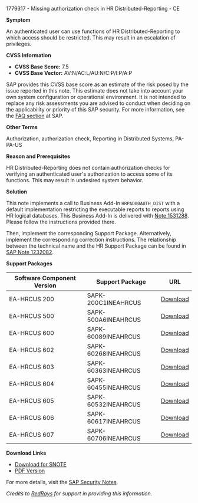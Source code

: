 1779317 - Missing authorization check in HR Distributed-Reporting - CE

**Symptom**

An authenticated user can use functions of HR Distributed-Reporting to which access should be restricted. This may result in an escalation of privileges.

**CVSS Information**

- **CVSS Base Score:** 7.5
- **CVSS Base Vector:** AV:N/AC:L/AU:N/C:P/I:P/A:P

SAP provides this CVSS base score as an estimate of the risk posed by the issue reported in this note. This estimate does not take into account your own system configuration or operational environment. It is not intended to replace any risk assessments you are advised to conduct when deciding on the applicability or priority of this SAP security. For more information, see the [FAQ section](https://service.sap.com/securitynotes/) at SAP.

**Other Terms**

Authorization, authorization check, Reporting in Distributed Systems, PA-PA-US

**Reason and Prerequisites**

HR Distributed-Reporting does not contain authorization checks for verifying an authenticated user's authorization to access some of its functions. This may result in undesired system behavior.

**Solution**

This note implements a call to Business Add-In `HRPAD00AUTH_DIST` with a default implementation restricting the executable reports to reports using HR logical databases. This Business Add-In is delivered with [Note 1531288](https://me.sap.com/notes/1531288). Please follow the instructions provided there.

Then, implement the corresponding Support Package. Alternatively, implement the corresponding correction instructions. The relationship between the technical name and the HR Support Package can be found in [SAP Note 1232082](https://me.sap.com/notes/1232082).

**Support Packages**

| Software Component Version | Support Package                | URL                                              |
|----------------------------|--------------------------------|--------------------------------------------------|
| EA-HRCUS 200               | SAPK-200C1INEAHRCUS             | [Download](https://me.sap.com/supportpackage/SAPK-200C1INEAHRCUS) |
| EA-HRCUS 500               | SAPK-500A6INEAHRCUS             | [Download](https://me.sap.com/supportpackage/SAPK-500A6INEAHRCUS) |
| EA-HRCUS 600               | SAPK-60089INEAHRCUS             | [Download](https://me.sap.com/supportpackage/SAPK-60089INEAHRCUS) |
| EA-HRCUS 602               | SAPK-60268INEAHRCUS             | [Download](https://me.sap.com/supportpackage/SAPK-60268INEAHRCUS) |
| EA-HRCUS 603               | SAPK-60363INEAHRCUS             | [Download](https://me.sap.com/supportpackage/SAPK-60363INEAHRCUS) |
| EA-HRCUS 604               | SAPK-60455INEAHRCUS             | [Download](https://me.sap.com/supportpackage/SAPK-60455INEAHRCUS) |
| EA-HRCUS 605               | SAPK-60532INEAHRCUS             | [Download](https://me.sap.com/supportpackage/SAPK-60532INEAHRCUS) |
| EA-HRCUS 606               | SAPK-60617INEAHRCUS             | [Download](https://me.sap.com/supportpackage/SAPK-60617INEAHRCUS) |
| EA-HRCUS 607               | SAPK-60706INEAHRCUS             | [Download](https://me.sap.com/supportpackage/SAPK-60706INEAHRCUS) |

**Download Links**

- [Download for SNOTE](https://notesdownloads.sap.com/note/0040000010513672017)
- [PDF Version](https://userapps.support.sap.com/sap/support/sfm/notes/print/0001779317?language=en-US&token=2D59DC46190DBDFCFBBA733C0DF2672D)

For more details, visit the [SAP Security Notes](https://me.sap.com/notes/0001779317).

*Credits to [RedRays](https://redrays.io) for support in providing this information.*